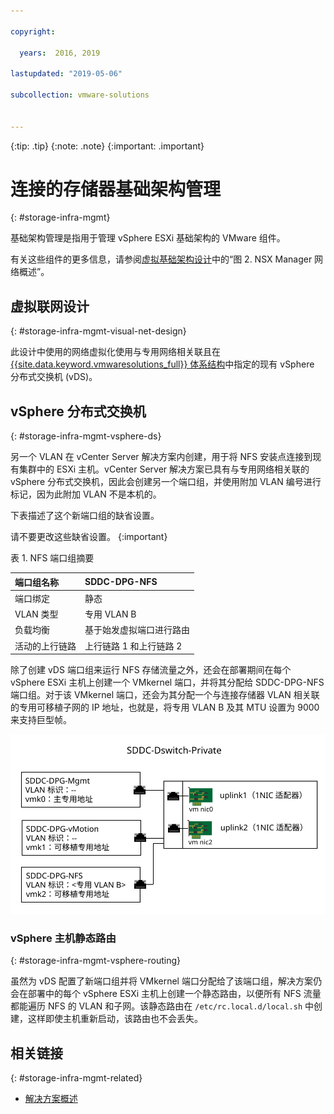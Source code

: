 ```yaml
---

copyright:

  years:  2016, 2019

lastupdated: "2019-05-06"

subcollection: vmware-solutions


---
```


{:tip: .tip}
{:note: .note}
{:important: .important}

# 连接的存储器基础架构管理
{: #storage-infra-mgmt}

基础架构管理是指用于管理 vSphere ESXi 基础架构的 VMware 组件。

有关这些组件的更多信息，请参阅[虚拟基础架构设计](/docs/services/vmwaresolutions/archiref/solution?topic=vmware-solutions-design_virtualinfrastructure)中的“图 2. NSX Manager 网络概述”。

## 虚拟联网设计
{: #storage-infra-mgmt-visual-net-design}

此设计中使用的网络虚拟化使用与专用网络相关联且在 [{{site.data.keyword.vmwaresolutions_full}} 体系结构](/docs/services/vmwaresolutions/archiref/solution?topic=vmware-solutions-solution_overview)中指定的现有 vSphere 分布式交换机 (vDS)。

## vSphere 分布式交换机
{: #storage-infra-mgmt-vsphere-ds}

另一个 VLAN 在 vCenter Server 解决方案内创建，用于将 NFS 安装点连接到现有集群中的 ESXi 主机。vCenter Server 解决方案已具有与专用网络相关联的 vSphere 分布式交换机，因此会创建另一个端口组，并使用附加 VLAN 编号进行标记，因为此附加 VLAN 不是本机的。

下表描述了这个新端口组的缺省设置。

请不要更改这些缺省设置。
{:important}

表 1. NFS 端口组摘要

|端口组名称|SDDC-DPG-NFS|
|:--------------- |:------------ |
|端口绑定|静态|
|VLAN 类型|专用 VLAN B|
|负载均衡|基于始发虚拟端口进行路由|
|活动的上行链路|上行链路 1 和上行链路 2|

除了创建 vDS 端口组来运行 NFS 存储流量之外，还会在部署期间在每个 vSphere ESXi 主机上创建一个 VMkernel 端口，并将其分配给 SDDC-DPG-NFS 端口组。对于该 VMkernel 端口，还会为其分配一个与连接存储器 VLAN 相关联的专用可移植子网的 IP 地址，也就是，将专用 VLAN B 及其 MTU 设置为 9000 来支持巨型帧。

![专用 vDS 端口组和上行链路](../../images/private_vds_portgroups_and_uplinks.svg "专用 vDS 端口组和上行链路")

### vSphere 主机静态路由
{: #storage-infra-mgmt-vsphere-routing}

虽然为 vDS 配置了新端口组并将 VMkernel 端口分配给了该端口组，解决方案仍会在部署中的每个 vSphere ESXi 主机上创建一个静态路由，以便所有 NFS 流量都能遍历 NFS 的 VLAN 和子网。该静态路由在 `/etc/rc.local.d/local.sh` 中创建，这样即使主机重新启动，该路由也不会丢失。

## 相关链接
{: #storage-infra-mgmt-related}

* [解决方案概述](/docs/services/vmwaresolutions/archiref/solution?topic=vmware-solutions-solution_overview)
